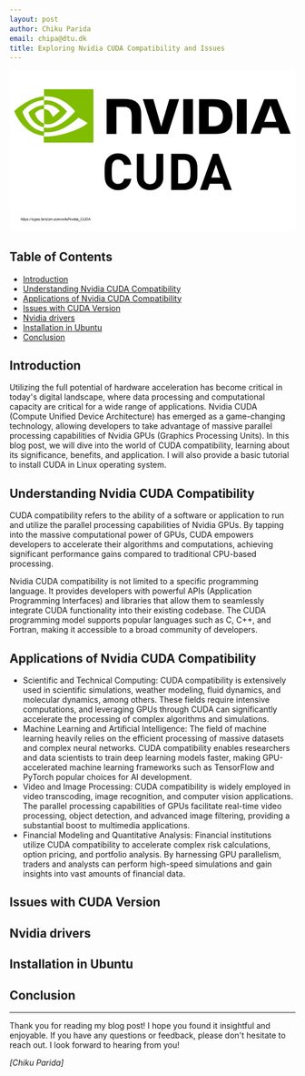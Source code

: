 ```yaml
---
layout: post
author: Chiku Parida
email: chipa@dtu.dk
title: Exploring Nvidia CUDA Compatibility and Issues
---
```


![Cover Image](/assets/fig/postfigs/cuda.png)

## Table of Contents
- [Introduction](#introduction)
- [Understanding Nvidia CUDA Compatibility](#understanding-nvidia-cuda-compatibility)
- [Applications of Nvidia CUDA Compatibility](#applications-of-nvidia-cuda-compatibility)
- [Issues with CUDA Version](#issues-with-cuda-version)
- [Nvidia drivers](#nvidia-drivers)
- [Installation in Ubuntu](#installation-in-ubuntu)
- [Conclusion](#conclusion)



## Introduction
Utilizing the full potential of hardware acceleration has become critical in today's digital landscape, 
where data processing and computational capacity are critical for a wide range of applications. Nvidia CUDA (Compute Unified Device Architecture) has emerged as a game-changing technology, 
allowing developers to take advantage of massive parallel processing capabilities of Nvidia GPUs (Graphics Processing Units). In this blog post, we will dive into the world of CUDA compatibility, 
learning about its significance, benefits, and application. I will also provide a basic tutorial to install CUDA in Linux operating system.

## Understanding Nvidia CUDA Compatibility
CUDA compatibility refers to the ability of a software or application to run and utilize the parallel processing capabilities of Nvidia GPUs. 
By tapping into the massive computational power of GPUs, CUDA empowers developers to accelerate their algorithms and computations, 
achieving significant performance gains compared to traditional CPU-based processing.

Nvidia CUDA compatibility is not limited to a specific programming language. 
It provides developers with powerful APIs (Application Programming Interfaces) and libraries that allow them to seamlessly 
integrate CUDA functionality into their existing codebase. The CUDA programming model supports popular languages such as C, C++, and Fortran, 
making it accessible to a broad community of developers.

## Applications of Nvidia CUDA Compatibility
* Scientific and Technical Computing: CUDA compatibility is extensively used in scientific simulations, weather modeling, fluid dynamics,
  and molecular dynamics, among others. These fields require intensive computations,
  and leveraging GPUs through CUDA can significantly accelerate the processing of complex algorithms and simulations.
* Machine Learning and Artificial Intelligence: The field of machine learning heavily relies on the efficient processing
  of massive datasets and complex neural networks. CUDA compatibility enables researchers and data scientists to
  train deep learning models faster, making GPU-accelerated machine learning frameworks such as TensorFlow and PyTorch popular
  choices for AI development.
* Video and Image Processing: CUDA compatibility is widely employed in video transcoding, image recognition, and computer
  vision applications. The parallel processing capabilities of GPUs facilitate real-time video processing, object detection,
  and advanced image filtering, providing a substantial boost to multimedia applications.
* Financial Modeling and Quantitative Analysis: Financial institutions utilize CUDA compatibility to accelerate
  complex risk calculations, option pricing, and portfolio analysis. By harnessing GPU parallelism,
  traders and analysts can perform high-speed simulations and gain insights into vast amounts of financial data.

## Issues with CUDA Version


## Nvidia drivers

## Installation in Ubuntu

## Conclusion



---

Thank you for reading my blog post! I hope you found it insightful and enjoyable. 
If you have any questions or feedback, please don't hesitate to reach out. 
I look forward to hearing from you!

*[Chiku Parida]*

